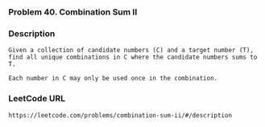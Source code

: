 ### Problem 40. Combination Sum II

### Description
	Given a collection of candidate numbers (C) and a target number (T), find all unique combinations in C where the candidate numbers sums to T.

	Each number in C may only be used once in the combination.

### LeetCode URL
	https://leetcode.com/problems/combination-sum-ii/#/description
